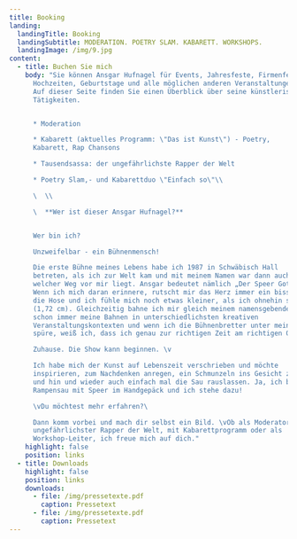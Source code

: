 ```yaml
---
title: Booking
landing:
  landingTitle: Booking
  landingSubtitle: MODERATION. POETRY SLAM. KABARETT. WORKSHOPS.
  landingImage: /img/9.jpg
content:
  - title: Buchen Sie mich
    body: "Sie können Ansgar Hufnagel für Events, Jahresfeste, Firmenfeiern,
      Hochzeiten, Geburtstage und alle möglichen anderen Veranstaltungen buchen.
      Auf dieser Seite finden Sie einen Überblick über seine künstlerischen
      Tätigkeiten.


      * Moderation

      * Kabarett (aktuelles Programm: \"Das ist Kunst\") - Poetry,
      Kabarett, Rap Chansons

      * Tausendsassa: der ungefährlichste Rapper der Welt

      * Poetry Slam,- und Kabarettduo \"Einfach so\"\\

      \  \\

      \  **Wer ist dieser Ansgar Hufnagel?**


      Wer bin ich?

      Unzweifelbar - ein Bühnenmensch!

      Die erste Bühne meines Lebens habe ich 1987 in Schwäbisch Hall
      betreten, als ich zur Welt kam und mit meinem Namen war dann auch klar,
      welcher Weg vor mir liegt. Ansgar bedeutet nämlich „Der Speer Gottes“.
      Wenn ich mich daran erinnere, rutscht mir das Herz immer ein bisschen in
      die Hose und ich fühle mich noch etwas kleiner, als ich ohnehin schon bin
      (1,72 cm). Gleichzeitig bahne ich mir gleich meinem namensgebenden Speer
      schon immer meine Bahnen in unterschiedlichsten kreativen
      Veranstaltungskontexten und wenn ich die Bühnenbretter unter meinen Füßen
      spüre, weiß ich, dass ich genau zur richtigen Zeit am richtigen Ort bin.

      Zuhause. Die Show kann beginnen. \v

      Ich habe mich der Kunst auf Lebenszeit verschrieben und möchte
      inspirieren, zum Nachdenken anregen, ein Schmunzeln ins Gesicht zaubern
      und hin und wieder auch einfach mal die Sau rauslassen. Ja, ich bin eine
      Rampensau mit Speer im Handgepäck und ich stehe dazu!

      \vDu möchtest mehr erfahren?\ 

      Dann komm vorbei und mach dir selbst ein Bild. \vOb als Moderator,
      ungefährlichster Rapper der Welt, mit Kabarettprogramm oder als
      Workshop-Leiter, ich freue mich auf dich."
    highlight: false
    position: links
  - title: Downloads
    highlight: false
    position: links
    downloads:
      - file: /img/pressetexte.pdf
        caption: Pressetext
      - file: /img/pressetexte.pdf
        caption: Pressetext
---
```

